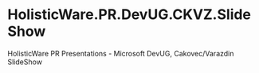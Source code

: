 HolisticWare.PR.DevUG.CKVZ.SlideShow
====================================

HolisticWare PR Presentations - Microsoft DevUG, Cakovec/Varazdin SlideShow
